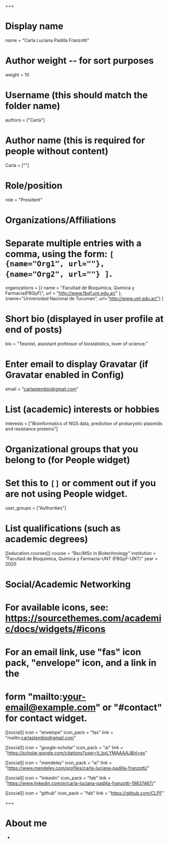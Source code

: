 +++
# Display name
name = "Carla Luciana Padilla Franzotti"

# Author weight -- for sort purposes
weight = 10

# Username (this should match the folder name)
authors = ["Carla"]

# Author name (this is required for people without content)
Carla = [""]

# Role/position
role = "President"

# Organizations/Affiliations
#   Separate multiple entries with a comma, using the form: `[ {name="Org1", url=""}, {name="Org2", url=""} ]`.
organizations = [{ name = "Facultad de Bioquimica, Quimica y Farmacia(FBQyF)", url = "http://www.fbqf.unt.edu.ar/" }, {name="Universidad Nacional de Tucuman", url="http://www.unt.edu.ar/"} ]

# Short bio (displayed in user profile at end of posts)
bio = "Tesinist, assistant professor of biostatistics, lover of science."

# Enter email to display Gravatar (if Gravatar enabled in Config)
email = "carlastembio@gmail.com"

# List (academic) interests or hobbies
interests = ["Bioinformatics of NGS data, prediction of prokaryotic plasmids and resistance proteins"]

# Organizational groups that you belong to (for People widget)
#   Set this to `[]` or comment out if you are not using People widget.
user_groups = ["Authorities"]

# List qualifications (such as academic degrees)
[[education.courses]]
  course = "Bsc/MSc in Biotechnology"
  institution = "Facultad de Bioquimica, Quimica y Farmacia-UNT (FBQyF-UNT)"
  year = 2020


# Social/Academic Networking
# For available icons, see: https://sourcethemes.com/academic/docs/widgets/#icons
#   For an email link, use "fas" icon pack, "envelope" icon, and a link in the
#   form "mailto:your-email@example.com" or "#contact" for contact widget.

[[social]]
  icon = "envelope"
  icon_pack = "fas"
  link = "mailto:carlastembio@gmail.com"

[[social]]
  icon = "google-scholar"
  icon_pack = "ai"
  link = "https://scholar.google.com/citations?user=V_bxLYMAAAAJ&hl=es"

[[social]]
  icon = "mendeley"
  icon_pack = "ai"
  link = "https://www.mendeley.com/profiles/carla-luciana-padilla-franzotti/"

[[social]]
  icon = "linkedin"
  icon_pack = "fab"
  link = "https://www.linkedin.com/in/carla-luciana-padilla-franzotti-19837467/"

[[social]]
  icon = "github"
  icon_pack = "fab"
  link = "https://github.com/CLPF"

+++

# About me 
-